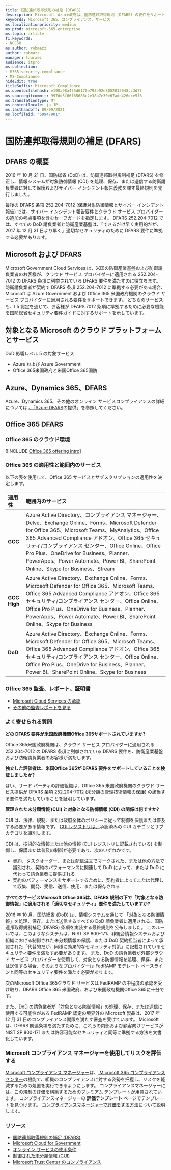 ```yaml
---
title: 国防連邦取得規則の補足 (DFARS)
description: Microsoft Azure政府は、国防連邦取得規則 (DFARS) の要件をサポートしています。
keywords: Microsoft 365、コンプライアンス、サービス
ms.localizationpriority: medium
ms.prod: microsoft-365-enterprise
ms.topic: article
f1.keywords:
- NOCSH
ms.author: robmazz
author: robmazz
manager: laurawi
audience: itpro
ms.collection:
- M365-security-compliance
- MS-Compliance
hideEdit: true
titleSuffix: Microsoft Compliance
ms.openlocfilehash: e190a98a475d6170e793e92e8052012048cc3d7f
ms.sourcegitcommit: 997dd3f66f65686c2e38b7e30e67add426dce5f3
ms.translationtype: MT
ms.contentlocale: ja-JP
ms.lasthandoff: 09/09/2021
ms.locfileid: "58947901"
---
```

# <a name="defense-federal-acquisition-regulation-supplement-dfars"></a>国防連邦取得規則の補足 (DFARS)

## <a name="dfars-overview"></a>DFARS の概要

2016 年 10 月 21 日、国防総省 (DoD) は、防衛連邦取得規制補足 (DFARS) を修正し、情報システムが対象防御情報 (CDI) を処理、保存、または送信する防衛請負業者に対して保護およびサイバー インシデント報告義務を課す最終規則を発行しました。  
  
最後の DFARS 条項 252.204-7012 (保護対象防御情報とサイバー インシデント報告) では、サイバー インシデント報告要件とクラウド サービス プロバイダーの追加の考慮事項を含むセーフガードを指定します。 DFARS 252.204-7012 では、すべての DoD 請負業者と防衛産業基盤は、「できるだけ早く実用的だが、2017 年 12 月 31 日より早く」適切なセキュリティのために DFARS 要件に準拠する必要があります。

## <a name="microsoft-and-dfars"></a>Microsoft および DFARS

Microsoft Government Cloud Services は、米国の防衛産業基盤および防衛請負業者のお客様が、クラウド サービス プロバイダーに適用される 252.204-7012 の DFARS 条項に列挙されている DFARS 要件を満たすのに役立ちます。 防衛請負業者が契約で DFARS 条項 252.204-7012 に準拠する必要がある場合、Microsoft は Azure Government および Office 365 米国政府機関のクラウド サービス プロバイダーに適用される要件をサポートできます。 どちらのサービスも、L5 認定を通じて、お客様が DFARS 7012 条項に準拠するために必要な機能を国防総省セキュリティ要件ガイドに対するサポートを示しています。  

## <a name="microsoft-in-scope-cloud-platforms--services"></a>対象となる Microsoft のクラウド プラットフォームとサービス

DoD 影響レベル 5 の対象サービス

- Azure および Azure Government
- Office 365米国政府と米国Office 365国防

## <a name="azure-dynamics-365-and-dfars"></a>Azure、Dynamics 365、DFARS

Azure、Dynamics 365、その他のオンライン サービスコンプライアンスの詳細については [、「Azure DFARS](/azure/compliance/offerings/offering-dfars)の提供」を参照してください。

## <a name="office-365-and-dfars"></a>Office 365 DFARS

### <a name="office-365-cloud-environments"></a>Office 365 のクラウド環境

[!INCLUDE [Office 365 offering intro](../includes/o365-offering-introduction.md)]

### <a name="office-365-applicability-and-in-scope-services"></a>Office 365 の適用性と範囲内のサービス

以下の表を使用して、Office 365 サービスとサブスクリプションの適用性を決定します。

| **適用性** | **範囲内のサービス** |
|:------------------|:----------------------|
| **GCC** | Azure Active Directory、コンプライアンス マネージャー、Delve、Exchange Online、Forms、Microsoft Defender for Office 365、Microsoft Teams、MyAnalytics、Office 365 Advanced Compliance アドオン、Office 365 セキュリティ/コンプライアンス センター、Office Online、Office Pro Plus、OneDrive for Business、Planner、PowerApps、Power Automate、Power BI、SharePoint Online、Skype for Business、Stream |
| **GCC High** | Azure Active Directory、Exchange Online、Forms、Microsoft Defender for Office 365、Microsoft Teams、Office 365 Advanced Compliance アドオン、Office 365 セキュリティ/コンプライアンス センター、Office Online、Office Pro Plus、OneDrive for Business、Planner、PowerApps、Power Automate、Power BI、SharePoint Online、Skype for Business |
| **DoD** | Azure Active Directory、Exchange Online、Forms、Microsoft Defender for Office 365、Microsoft Teams、Office 365 Advanced Compliance アドオン、Office 365 セキュリティ/コンプライアンス センター、Office Online、Office Pro Plus、OneDrive for Business、Planner、Power BI、SharePoint Online、Skype for Business |

### <a name="office-365-audits-reports-and-certificates"></a>Office 365 監査、レポート、証明書

- [Microsoft Cloud Services の承認](https://marketplace.fedramp.gov/index.html#/products?status=Compliant&sort=productName)
- [その他の監査レポートを見る](https://aka.ms/auditreports)

### <a name="frequently-asked-questions"></a>よく寄せられる質問

**どの DFARS 要件が米国政府機関Office 365サポートされていますか?**

Office 365米国政府機関は、クラウド サービス プロバイダーに適用される 252.204-7012 の DFARS 条項に列挙されている DFARS 要件を、防衛産業基盤および防衛請負業者のお客様が満たします。

**独立した評価者は、米国Office 365が DFARS 要件をサポートしていることを検証しましたか?**

はい、サード パーティの評価組織は、Office 365 米国政府機関のクラウド サービス提供が DFARS 条項 252.204-7012 (未分類の管理技術情報の保護) の該当する要件を満たしていることを証明しています。

**管理された未分類情報 (CUI) と対象となる防御情報 (CDI) の関係は何ですか?**

CUI は、法律、規制、または政府全体のポリシーに従って制御を保護または普及する必要がある情報です。 [CUI レジストリは、](https://www.archives.gov/cui/registry/category-list.html)承認済みの CUI カテゴリとサブカテゴリを識別します。

CDI は、技術的な情報または他の情報 (CUI レジストリに記載されている) を制御し、保護または普及の制御が必要であり、次のいずれかです。

- 契約、タスクオーダー、または配信注文でマークされた、または他の方法で識別され、契約のパフォーマンスに関連して DoD によって、または DoD に代わって請負業者に提供される
- 契約のパフォーマンスをサポートするために、契約者によってまたは代理して収集、開発、受信、送信、使用、または保存される

**すべてのサービスMicrosoft Office 365は、DFARS 規制の下で「対象となる防御情報」に適用される「適切なセキュリティ」要件を満たしていますか?**

2016 年 10 月、国防総省 (DoD) は、情報システムを通じて 「対象となる防御情報」を処理、保存、または送信するすべての DoD 請負業者に適用される、国防連邦取得規制補足 (DFARS) 条項を実装する最終規則を公布しました。 このルールでは、このようなシステムは、NIST SP 800-171、非統合情報システムおよび[](https://nvlpubs.nist.gov/nistpubs/SpecialPublications/NIST.SP.800-171.pdf)組織における制御された未分類情報の保護、または DoD 契約担当者によって承認された「代替的だが、同様に効果的なセキュリティ対策」に記載されているセキュリティ要件を満たす必要があります。 また、DoD の請負業者が外部クラウド サービス プロバイダーを使用して、対象となる防御情報を処理、保存、または送信する場合、そのようなプロバイダーは FedRAMP モデレート ベースラインと同等のセキュリティ要件を満たす必要があります。

次のMicrosoft Office 365クラウド サービスは FedRAMP の中程度の承認を受け取り、DFARS Office 365 米国政府、および米国政府機関Office 365に十分です。

また、DoD の請負業者が「対象となる防御情報」の処理、保存、または送信に使用する可能性がある FedRAMP 認定の境界外の Microsoft 製品は、2017 年 12 月 31 日のコンプライアンス期限を満たす審査を受けています。 Microsoft は、DFARS 関連条項を満たすために、これらの内部および顧客向けサービスが NIST SP 800-171 または許容可能なセキュリティと同等に準拠する方法を文書化しています。

### <a name="use-microsoft-compliance-manager-to-assess-your-risk"></a>Microsoft コンプライアンス マネージャーを使用してリスクを評価する

[Microsoft コンプライアンス マネージャー](/microsoft-365/compliance/compliance-manager)は、[ Microsoft 365 コンプライアンス センター](/microsoft-365/compliance/microsoft-365-compliance-center)の機能で、組織のコンプライアンスに対する姿勢を把握し、リスクを軽減するための処置を実行できるようにします。 コンプライアンスマネージャーには、この規制の評価を構築するためのプレミアム テンプレートが用意されています。 コンプライアンスマネージャーの **評価テンプレート** ページでテンプレートを見つけます。 [コンプライアンスマネージャーで評価をする方法](/microsoft-365/compliance/compliance-manager-assessments)について説明します。

### <a name="resources"></a>リソース

- [国防連邦取得規則の補足 (DFARS)](https://www.acq.osd.mil/dpap/dars/dfarspgi/current/index.html)
- [Microsoft Cloud for Government](https://enterprise.microsoft.com/industries/government/start-your-microsoft-cloud-for-government-trial-today)
- [オンライン サービスの使用条件](https://www.microsoftvolumelicensing.com/DocumentSearch.aspx?Mode=3&DocumentTypeId=31)
- [制御された未分類情報 (CUI)](https://www.archives.gov/cui/registry/category-list)
- [Microsoft Trust Center のコンプライアンス](https://www.microsoft.com/trust-center/compliance/compliance-overview)
